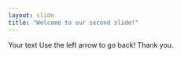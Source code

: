 ```yaml
---
layout: slide
title: "Welcome to our second slide!"
---
```

Your text
Use the left arrow to go back! Thank you.
